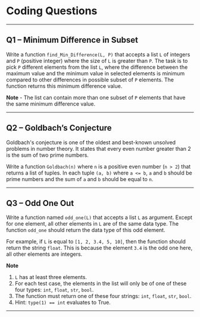 # Coding Questions

---

## Q1 – Minimum Difference in Subset

Write a function `find_Min_Difference(L, P)` that accepts a list `L` of integers and `P` (positive integer) where the size of `L` is greater than `P`. The task is to pick `P` different elements from the list `L`, where the difference between the maximum value and the minimum value in selected elements is minimum compared to other differences in possible subset of `P` elements. The function returns this minimum difference value.  

**Note** - The list can contain more than one subset of `P` elements that have the same minimum difference value.

---

## Q2 – Goldbach’s Conjecture

Goldbach's conjecture is one of the oldest and best-known unsolved problems in number theory. It states that every even number greater than 2 is the sum of two prime numbers.

Write a function `Goldbach(n)` where `n` is a positive even number (`n > 2`) that returns a list of tuples. In each tuple `(a, b)` where `a <= b`, `a` and `b` should be prime numbers and the sum of `a` and `b` should be equal to `n`.

---

## Q3 – Odd One Out

Write a function named `odd_one(L)` that accepts a list `L` as argument. Except for one element, all other elements in `L` are of the same data type. The function `odd_one` should return the data type of this odd element.  

For example, if `L` is equal to `[1, 2, 3.4, 5, 10]`, then the function should return the string `float`. This is because the element `3.4` is the odd one here, all other elements are integers.

**Note**  
1. `L` has at least three elements.  
2. For each test case, the elements in the list will only be of one of these four types: `int`, `float`, `str`, `bool`.  
3. The function must return one of these four strings: `int`, `float`, `str`, `bool`.  
4. Hint: `type(1) == int` evaluates to True.  

---
